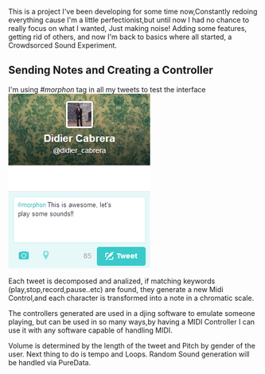 This is a project I've been developing for some time now,Constantly redoing everything cause I'm a little perfectionist,but until now I had no chance to really focus on what I wanted, Just making noise! Adding some features, getting rid of others, and now I'm back to basics where all started, a Crowdsorced Sound Experiment.

## Sending Notes and Creating a Controller

I'm using *#morphon* tag in all my tweets to test the interface
![Tweet](../project_images/tweet.png?raw=true "Tweet")

Each tweet is decomposed and analized, if matching keywords (play,stop,record,pause..etc) are found, they generate a new Midi Control,and each character is transformed into a note in a chromatic scale.

The controllers generated are used in a djing software to emulate someone playing, but can be used in so many ways,by having a MIDI Controller I can use it with any software capable of handling MIDI.

Volume is determined by the length of the tweet and Pitch by gender of the user.
Next thing to do is tempo and Loops.
Random Sound generation will be handled via PureData.